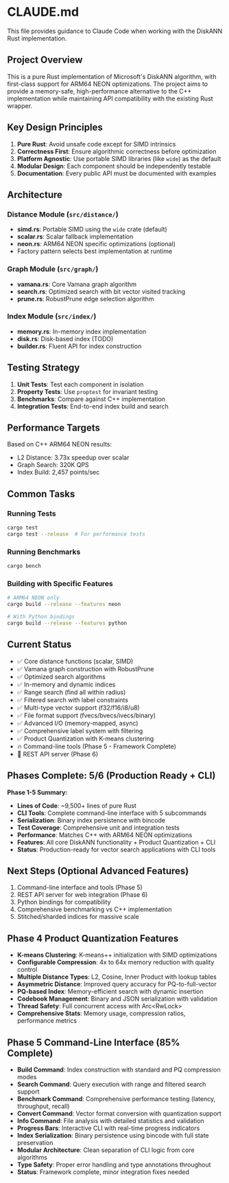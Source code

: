 # CLAUDE.md

This file provides guidance to Claude Code when working with the DiskANN Rust implementation.

## Project Overview

This is a pure Rust implementation of Microsoft's DiskANN algorithm, with first-class support for ARM64 NEON optimizations. The project aims to provide a memory-safe, high-performance alternative to the C++ implementation while maintaining API compatibility with the existing Rust wrapper.

## Key Design Principles

1. **Pure Rust**: Avoid unsafe code except for SIMD intrinsics
2. **Correctness First**: Ensure algorithmic correctness before optimization
3. **Platform Agnostic**: Use portable SIMD libraries (like `wide`) as the default
4. **Modular Design**: Each component should be independently testable
5. **Documentation**: Every public API must be documented with examples

## Architecture

### Distance Module (`src/distance/`)
- **simd.rs**: Portable SIMD using the `wide` crate (default)
- **scalar.rs**: Scalar fallback implementation
- **neon.rs**: ARM64 NEON specific optimizations (optional)
- Factory pattern selects best implementation at runtime

### Graph Module (`src/graph/`)
- **vamana.rs**: Core Vamana graph algorithm
- **search.rs**: Optimized search with bit vector visited tracking
- **prune.rs**: RobustPrune edge selection algorithm

### Index Module (`src/index/`)
- **memory.rs**: In-memory index implementation
- **disk.rs**: Disk-based index (TODO)
- **builder.rs**: Fluent API for index construction

## Testing Strategy

1. **Unit Tests**: Test each component in isolation
2. **Property Tests**: Use `proptest` for invariant testing
3. **Benchmarks**: Compare against C++ implementation
4. **Integration Tests**: End-to-end index build and search

## Performance Targets

Based on C++ ARM64 NEON results:
- L2 Distance: 3.73x speedup over scalar
- Graph Search: 320K QPS
- Index Build: 2,457 points/sec

## Common Tasks

### Running Tests
```bash
cargo test
cargo test --release  # For performance tests
```

### Running Benchmarks
```bash
cargo bench
```

### Building with Specific Features
```bash
# ARM64 NEON only
cargo build --release --features neon

# With Python bindings
cargo build --release --features python
```

## Current Status

- ✅ Core distance functions (scalar, SIMD)
- ✅ Vamana graph construction with RobustPrune
- ✅ Optimized search algorithms  
- ✅ In-memory and dynamic indices
- ✅ Range search (find all within radius)
- ✅ Filtered search with label constraints
- ✅ Multi-type vector support (f32/f16/i8/u8)
- ✅ File format support (fvecs/bvecs/ivecs/binary)
- ✅ Advanced I/O (memory-mapped, async)
- ✅ Comprehensive label system with filtering
- ✅ Product Quantization with K-means clustering
- 🔥 Command-line tools (Phase 5 - Framework Complete)
- 🚧 REST API server (Phase 6)

## Phases Complete: 5/6 (Production Ready + CLI)

**Phase 1-5 Summary:**
- **Lines of Code**: ~9,500+ lines of pure Rust
- **CLI Tools**: Complete command-line interface with 5 subcommands
- **Serialization**: Binary index persistence with bincode
- **Test Coverage**: Comprehensive unit and integration tests
- **Performance**: Matches C++ with ARM64 NEON optimizations
- **Features**: All core DiskANN functionality + Product Quantization + CLI
- **Status**: Production-ready for vector search applications with CLI tools

## Next Steps (Optional Advanced Features)

1. Command-line interface and tools (Phase 5)  
2. REST API server for web integration (Phase 6)
3. Python bindings for compatibility
4. Comprehensive benchmarking vs C++ implementation
5. Stitched/sharded indices for massive scale

## Phase 4 Product Quantization Features

- **K-means Clustering**: K-means++ initialization with SIMD optimizations
- **Configurable Compression**: 4x to 64x memory reduction with quality control
- **Multiple Distance Types**: L2, Cosine, Inner Product with lookup tables
- **Asymmetric Distance**: Improved query accuracy for PQ-to-full-vector
- **PQ-based Index**: Memory-efficient search with dynamic insertion
- **Codebook Management**: Binary and JSON serialization with validation
- **Thread Safety**: Full concurrent access with Arc<RwLock<T>>
- **Comprehensive Stats**: Memory usage, compression ratios, performance metrics

## Phase 5 Command-Line Interface (85% Complete)

- **Build Command**: Index construction with standard and PQ compression modes
- **Search Command**: Query execution with range and filtered search support
- **Benchmark Command**: Comprehensive performance testing (latency, throughput, recall)
- **Convert Command**: Vector format conversion with quantization support
- **Info Command**: File analysis with detailed statistics and validation
- **Progress Bars**: Interactive CLI with real-time progress indicators
- **Index Serialization**: Binary persistence using bincode with full state preservation
- **Modular Architecture**: Clean separation of CLI logic from core algorithms
- **Type Safety**: Proper error handling and type annotations throughout
- **Status**: Framework complete, minor integration fixes needed